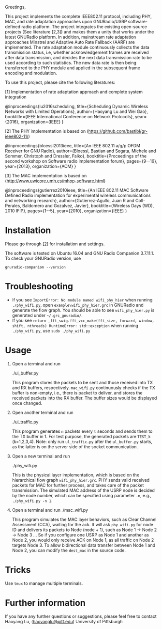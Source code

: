 Greetings,

This project implements the complete IEEE802.11 protocol, including PHY, MAC, and rate adaptation approaches upon GNURadio/USRP software-defined radio platform. The project integrates the existing open-source projects (See literature [2,3]) and makes them a unity that works under the latest GNURadio platform. In addition, mainstream rate adaptation approaches Minstrel and Adaptive Auto Rate Fallback (AARF) are implemented. The rate adaptation module continuously collects the data transmission status, i.e, whether acknowledgement frames are received after data transmission, and decides the next data transmission rate to be used according to such statistics. The new data rate is then being transferred to the PHY module and applied in the subsequent frame encoding and modulation.

To use this project, please cite the following literatures:

[1] Implementation of rate adaptation approach and complete system integration

@inproceedings{lu2016scheduling,
  title={Scheduling Dynamic Wireless Networks with Limited Operations},
  author={Haoyang Lu and Wei Gao},
  booktitle={IEEE International Conference on Network Protocols},
  year={2016},
  organization={IEEE}
}

[2] The PHY implementation is based on (https://github.com/bastibl/gr-ieee802-11/)

@inproceedings{bloessl2013ieee,
  title={An IEEE 802.11 a/g/p OFDM Receiver for GNU Radio},
  author={Bloessl, Bastian and Segata, Michele and Sommer, Christoph and Dressler, Falko},
  booktitle={Proceedings of the second workshop on Software radio implementation forum},
  pages={9--16},
  year={2013},
  organization={ACM}
}

[3] The MAC implementation is based on (http://www.uwicore.umh.es/mhop-software.html)

@inproceedings{gutierrez2010ieee,
  title={An IEEE 802.11 MAC Software Defined Radio implementation for experimental wireless communications and networking research},
  author={Gutierrez-Agullo, Juan R and Coll-Perales, Baldomero and Gozalvez, Javier},
  booktitle={Wireless Days (WD), 2010 IFIP},
  pages={1--5},
  year={2010},
  organization={IEEE}
}

# Installation
Please go through [[2]](https://github.com/bastibl/gr-ieee802-11/) for installation and settings.

The software is tested on Ubuntu 16.04 and GNU Radio Companion 3.7.11.1. To check your GNURadio version, use

    gnuradio-companion --version

# Troubleshooting
- If you see ```ImportError: No module named wifi_phy_hier``` when running ```./phy_wifi.py```, open ```example\wifi_phy_hier.grc``` in GNURadio and generate the flow graph. You should be able to see ```wifi_phy_hier.py``` is generated under ```~/.grc_gnuradio/```.
- If you see ```return _fft_swig.fft_vcc_make(fft_size, forward, window, shift, nthreads) RuntimeError: std::exception``` when running ```./phy_wifi.py```, use ```sudo ./phy_wifi.py```

# Usage
1. Open a terminal and run

    ./ul_buffer.py

   This program stores the packets to be sent and those received into TX and RX buffers, respectively. ```mac_wifi.py``` continuously checks if the TX buffer is non-empty, i.e., there is packet to deliver, and stores the received packets into the RX buffer. The buffer sizes would be displayed once changed.

2. Open another terminal and run

    ./ul_traffic.py

   This program generates ```n``` packets every ```t``` seconds and sends them to the TX buffer in 1. For test purpose, the generated packets are ```TEST_k``` (k=1,2,3,4).
   Note: only run ```ul_traffic.py``` after the ```ul_buffer.py``` starts, as the latter is on the server side of the socket communication.

3. Open a new terminal and run

   ./phy_wifi.py

   This is the physical layer implementation, which is based on the hierarchical flow graph ```wifi_phy_hier.grc```. PHY sends valid received packets for MAC for further process, and takes care of the packet transmission.
   The simulated MAC address of the USRP node is decided by the node number, which can be specified using parameter ```-n```, e.g., ```./phy_wifi.py -n 1```.

4. Open a terminal and run
   ./mac_wifi.py

   This program simulates the MAC layer behaviors, such as Clear Channel Assessment (CCA), waiting for the ack. It will ask ```phy_wifi.py``` for node ID and delivers its packets to Node (node + 1), such as Node 1 -> Node 2 -> Node 3 ... So if you configure one USRP as Node 1 and another as Node 2, you would only receive ACK on Node 1, as all traffic on Node 2 targets Node 3. To allow bidirectional data transfer between Node 1 and Node 2, you can modify the ```dest_mac``` in the source code.

# Tricks
Use ```tmux``` to manage multiple terminals.

# Further information
If you have any further questions or suggestions, please feel free to contact
Haoyang Lu, (haoyanglu@pitt.edu)
University of Pittsburgh

